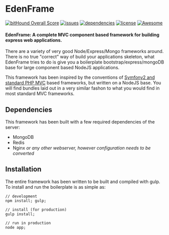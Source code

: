 # EdenFrame

[![bitHound Overall Score](https://www.bithound.io/github/Alex-iFactory/eden/badges/score.svg?style=flat-square)](https://www.bithound.io/github/Alex-iFactory/eden)
[![issues](https://img.shields.io/github/issues/Alex-iFactory/eden.svg?style=flat-square)](https://github.com/Alex-iFactory/eden/issues)
[![dependencies](https://david-dm.org/Alex-iFactory/eden.svg?style=flat-square)](https://github.com/Alex-iFactory/eden)
[![license](https://img.shields.io/badge/license-MIT-blue.svg?style=flat-square)](https://github.com/Alex-iFactory/eden)
[![Awesome](https://img.shields.io/badge/awesome-true-green.svg?style=flat-square)](https://github.com/Alex-iFactory/eden)

#### EdenFrame: A **complete MVC component based framework** for building **express** web applications.

There are a variety of very good Node/Express/Mongo frameworks around. There is no true "correct" way of build your applications skeleton, what EdenFrame tries to do is give you a boilerplate bootstrap/express/mongoDB base for large component based NodeJS applications.

This framework has been inspired by the conventions of  [Symfony2 and standard PHP MVC](http://symfony.com/blog/introducing-the-symfony-demo-application) based frameworks, but written on a NodeJS base. You will find bundles laid out in a very similar fashon to what you would find in most standard MVC frameworks.

Dependencies
--------

This framework has been built with a few required dependencies of the server:

- MongoDB
- Redis
- Nginx _or any other webserver, however configuration needs to be converted_

Installation
--------

The entire framework has been written to be built and compiled with gulp. To install and run the boilerplate is as simple as:

```
// development
npm install; gulp;

// install (for production)
gulp install;

// run in production
node app;
```
